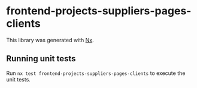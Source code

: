 # frontend-projects-suppliers-pages-clients

This library was generated with [Nx](https://nx.dev).

## Running unit tests

Run `nx test frontend-projects-suppliers-pages-clients` to execute the unit tests.
